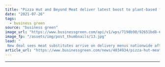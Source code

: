```yaml
---
title: "Pizza Hut and Beyond Meat deliver latest boost to plant-based food market"
date: "2021-07-26"
tags: 
  - business green
source: "business green"
image_url: "https://www.businessgreen.com/api/v1/wps/7198b98/92651bd8-63aa-4630-b812-1f2b62d55c23/4/Beyond-Meat-3-Meat-3-Cheese-185x114.jpg"
image_fp: "/assets/img/post_thumbnails/13.jpg"
lead: "
 New deal sees meat substitutes arrive on delivery menus nationwide after a successful trial last year ..."
article_url: "https://www.businessgreen.com/news/4034934/pizza-hut-meat-deliver-boost-plant-food-market"
---
```


---
